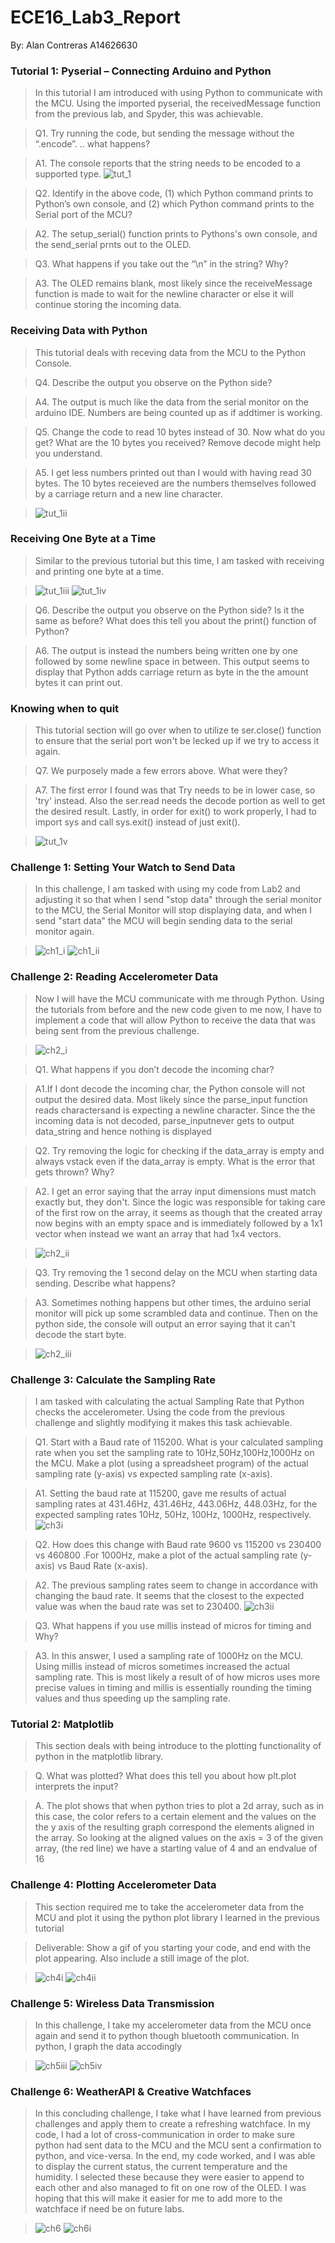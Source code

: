 # ECE16_Lab3_Report
By: Alan Contreras A14626630

### Tutorial 1: Pyserial – Connecting Arduino and Python
>In this tutorial I am introduced with using Python to communicate with  
>the MCU. Using the imported pyserial, the receivedMessage function from 
>the previous lab, and Spyder, this was achievable. 

>Q1. Try running the code, but sending the message without the “.encode”.
>.. what happens? 

>A1. The console reports that the string needs to be encoded to a supported
>type. 
>![tut_1](Captures/Lab3/tut_1.JPG)

>Q2. Identify in the above code, (1) which Python command prints to 
>Python’s own console, and (2) which Python command prints to the Serial 
>port of the MCU?

>A2. The setup_serial() function prints to Pythons's own console, and the 
>send_serial prnts out to the OLED. 

>Q3. What happens if you take out the “\n” in the string? Why?

>A3. The OLED remains blank, most likely since the receiveMessage function 
>is made to wait for the newline character or else it will continue 
>storing the incoming data. 

### Receiving Data with Python
>This tutorial deals with receving data from the MCU to the Python Console.

>Q4. Describe the output you observe on the Python side? 

>A4. The output is much like the data from the serial monitor on the 
>arduino IDE. Numbers are being counted up as if addtimer is working.

>Q5. Change the code to read 10 bytes instead of 30. Now what do you 
>get? What are the 10 bytes you received? Remove decode might help 
>you understand.

>A5. I get less numbers printed out than I would with having read 30 
>bytes. The 10 bytes receieved are the numbers themselves followed by 
>a carriage return and a new line character. 

>![tut_1ii](Captures/Lab3/tut_1ii.JPG)

### Receiving One Byte at a Time 
>Similar to the previous tutorial but this time, I am tasked with
>receiving and printing one byte at a time. 

>![tut_1iii](Captures/Lab3/tut_1iii.JPG)
>![tut_1iv](Captures/Lab3/tut_1iv.JPG)

>Q6. Describe the output you observe on the Python side? Is it the same 
>as before? What does this tell you about the print() function of Python?

>A6. The output is instead the numbers being written one by one followed 
>by some newline space in between. This output seems to display that 
>Python adds carriage return as byte in the the amount bytes it can 
>print out.

### Knowing when to quit
>This tutorial section will go over when to utilize te ser.close() 
>function to ensure that the serial port won't be lecked up if we try 
>to access it again. 

>Q7. We purposely made a few errors above. What were they? 

>A7. The first error I found was that Try needs to be in lower case, so 
>'try' instead. Also the ser.read needs the decode portion as well to get
>the desired result. Lastly, in order for exit() to work properly, I had
>to import sys and call sys.exit() instead of just exit(). 

>![tut_1v](Captures/Lab3/tut_1v.JPG)

### Challenge 1: Setting Your Watch to Send Data
>In this challenge, I am tasked with using my code from Lab2 and 
>adjusting it so that when I send "stop data" through the serial monitor
>to the MCU, the Serial Monitor will stop displaying data, and when I 
>send "start data" the MCU will begin sending data to the serial monitor 
>again. 

>![ch1_i](Captures/Lab3/ch1_i.JPG)
>![ch1_ii](Captures/Lab3/ch1_ii.gif)

### Challenge 2: Reading Accelerometer Data
>Now I will have the MCU communicate with me through Python. Using the 
>tutorials from before and the new code given to me now, I have to 
>implement a code that will allow Python to receive the data that was 
>being sent from the previous challenge. 

>![ch2_i](Captures/Lab3/ch2_i.JPG)

>Q1. What happens if you don’t decode the incoming char?

>A1.If I dont decode the incoming char, the Python console will not 
>output the desired data. Most likely since the parse_input function 
>reads charactersand is expecting a newline character. Since the the 
>incoming data is not decoded, parse_inputnever gets to output 
>data_string and hence nothing is displayed

>Q2. Try removing the logic for checking if the data_array is empty and 
>always vstack even if the data_array is empty. What is the error that 
>gets thrown? Why?

>A2. I get an error saying that the array input dimensions must match 
>exactly but, they don't. Since the logic was responsible for taking
>care of the first row on the array, it seems as though that the created 
>array now begins with an empty space and is immediately followed by 
>a 1x1 vector when instead we want an array that had 1x4 vectors.

>![ch2_ii](Captures/Lab3/ch2_ii.JPG)

>Q3. Try removing the 1 second delay on the MCU when starting data 
>sending. Describe what happens?

>A3. Sometimes nothing happens but other times, the arduino serial 
>monitor will pick up some scrambled data and continue. Then on the 
>python side, the console will output an error saying that it can't
>decode the start byte. 

>![ch2_iii](Captures/Lab3/ch2_iii.JPG)

### Challenge 3: Calculate the Sampling Rate 
>I am tasked with calculating the actual Sampling Rate that Python 
>checks the accelerometer. Using the code from the previous challenge
>and slightly modifying it makes this task achievable. 

>Q1. Start with a Baud rate of 115200. What is your calculated sampling 
>rate when you set the sampling rate to 10Hz,50Hz,100Hz,1000Hz on the 
>MCU. Make a plot (using a spreadsheet program) of the actual sampling 
>rate (y-axis) vs expected sampling rate (x-axis).

>A1.  Setting the baud rate at 115200, gave me results of actual sampling
>rates at 431.46Hz, 431.46Hz, 443.06Hz, 448.03Hz, for the expected
>sampling rates 10Hz, 50Hz, 100Hz, 1000Hz, respectively. 
>![ch3i](Captures/Lab3/ch3i.png)


>Q2. How does this change with Baud rate 9600 vs 115200 vs 230400 vs 
>460800 .For 1000Hz, make a plot of the actual sampling rate (y-axis) vs 
>Baud Rate (x-axis).

>A2. The previous sampling rates seem to change in accordance with 
>changing the baud rate. It seems that the closest to the expected value
>was when the baud rate was set to 230400. 
>![ch3ii](Captures/Lab3/ch3ii.png)

>Q3. What happens if you use millis instead of micros for timing and Why?

>A3. In this answer, I used a sampling rate of 1000Hz on the MCU. Using 
>millis instead of micros sometimes increased the actual sampling rate. 
>This is most likely a result of of how micros uses more precise values
>in timing and millis is essentially rounding the timing values and 
>thus speeding up the sampling rate. 

### Tutorial 2: Matplotlib
>This section deals with being introduce to the plotting functionality
>of python in the matplotlib library.

>Q. What was plotted? What does this tell you about how plt.plot interprets the input? 

>A. The plot shows that when python tries to plot a 2d array, such as in
>this case, the color refers to a certain element and the values on the
>the y axis of the resulting graph correspond the elements aligned in
>the array. So looking at the aligned values on the axis = 3 of the given
>array, (the red line) we have a starting value of 4 and an endvalue of 
>16 

### Challenge 4: Plotting Accelerometer Data
>This section required me to take the accelerometer data from the MCU and
>plot it using the python plot library I learned in the previous tutorial

>Deliverable: Show a gif of you starting your code, and end with the 
>plot appearing. Also include a still image of the plot. 

>![ch4i](Captures/Lab3/ch4i.png)
>![ch4ii](Captures/Lab3/ch4ii.gif)


### Challenge 5: Wireless Data Transmission
>In this challenge, I take my accelerometer data from the MCU once again 
>and send it to python though bluetooth communication. In python, I 
>graph the data accodingly 

>![ch5iii](Captures/Lab3/ch5iii.png)
>![ch5iv](Captures/Lab3/ch5iv.gif)

### Challenge 6: WeatherAPI & Creative Watchfaces
>In this concluding challenge, I take what I have learned from previous 
>challenges and apply them to create a refreshing watchface. In my code, 
>I had a lot of cross-communication in order to make sure python had sent
>data to the MCU and the MCU sent a confirmation to python, and 
>vice-versa. In the end, my code worked, and I was able to display the 
>current status, the current temperature and the humidity. I selected 
>these because they were easier to append to each other and also managed
>to fit on one row of the OLED. I was hoping that this will make it 
>easier for me to add more to the watchface if need be on future labs. 

>![ch6](Captures/Lab3/ch6ii.png)
>![ch6i](Captures/Lab3/ch6i.gif)

